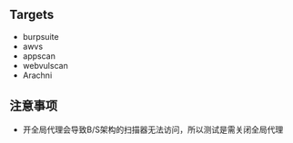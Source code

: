 
## Targets
- burpsuite
- awvs
- appscan
- webvulscan
- Arachni

## 注意事项

- 开全局代理会导致B/S架构的扫描器无法访问，所以测试是需关闭全局代理
